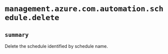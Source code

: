 # `management.azure.com.automation.schedule.delete`

## `summary`
Delete the schedule identified by schedule name.



